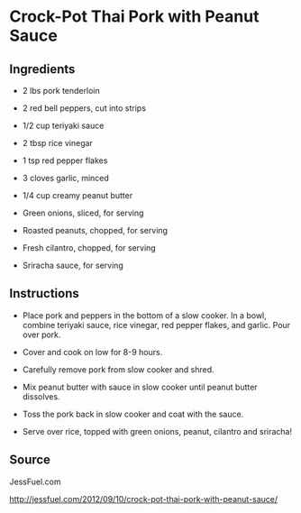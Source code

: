 Crock-Pot Thai Pork with Peanut Sauce
=====================================


Ingredients
-----------

* 2 lbs pork tenderloin

* 2 red bell peppers, cut into strips

* 1/2 cup teriyaki sauce

* 2 tbsp rice vinegar

* 1 tsp red pepper flakes

* 3 cloves garlic, minced

* 1/4 cup creamy peanut butter

* Green onions, sliced, for serving

* Roasted peanuts, chopped, for serving

* Fresh cilantro, chopped, for serving

* Sriracha sauce, for serving


Instructions
------------


* Place pork and peppers in the bottom of a slow cooker. In a bowl, combine teriyaki sauce, rice vinegar, red pepper flakes, and garlic. Pour over pork.

* Cover and cook on low for 8-9 hours.

* Carefully remove pork from slow cooker and shred.

* Mix peanut butter with sauce in slow cooker until peanut butter dissolves.

* Toss the pork back in slow cooker and coat with the sauce.

* Serve over rice, topped with green onions, peanut, cilantro and sriracha!


Source
------

JessFuel.com

http://jessfuel.com/2012/09/10/crock-pot-thai-pork-with-peanut-sauce/
